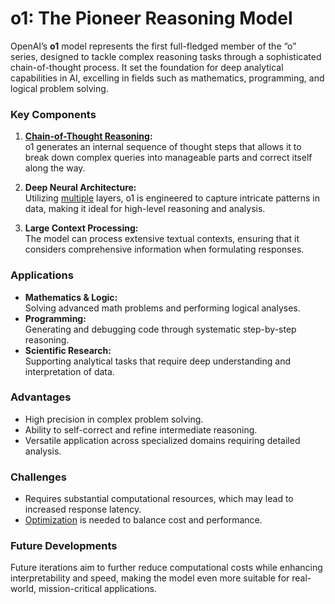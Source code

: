 # o1: The Pioneer Reasoning Model

OpenAI’s **o1** model represents the first full-fledged member of the “o” series, designed to tackle complex reasoning tasks through a sophisticated chain-of-thought process. It set the foundation for deep analytical capabilities in AI, excelling in fields such as mathematics, programming, and logical problem solving.

### Key Components

1. **[Chain-of-Thought Reasoning](../c/chain-of-thought_reasoning.md):**  
   o1 generates an internal sequence of thought steps that allows it to break down complex queries into manageable parts and correct itself along the way.

2. **Deep Neural Architecture:**  
   Utilizing [multiple](../m/multiple.md) layers, o1 is engineered to capture intricate patterns in data, making it ideal for high-level reasoning and analysis.

3. **Large Context Processing:**  
   The model can process extensive textual contexts, ensuring that it considers comprehensive information when formulating responses.

### Applications

- **Mathematics & Logic:**  
  Solving advanced math problems and performing logical analyses.
- **Programming:**  
  Generating and debugging code through systematic step-by-step reasoning.
- **Scientific Research:**  
  Supporting analytical tasks that require deep understanding and interpretation of data.

### Advantages

- High precision in complex problem solving.
- Ability to self-correct and refine intermediate reasoning.
- Versatile application across specialized domains requiring detailed analysis.

### Challenges

- Requires substantial computational resources, which may lead to increased response latency.
- [Optimization](../o/optimization.md) is needed to balance cost and performance.

### Future Developments

Future iterations aim to further reduce computational costs while enhancing interpretability and speed, making the model even more suitable for real-world, mission-critical applications.
